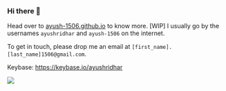 ### Hi there 👋

<!--
**ayush-1506/ayush-1506** is a ✨ _special_ ✨ repository because its `README.md` (this file) appears on your GitHub profile.

Here are some ideas to get you started:

- 🔭 I’m currently working on ...
- 🌱 I’m currently learning ...
- 👯 I’m looking to collaborate on ...
- 🤔 I’m looking for help with ...
- 💬 Ask me about ...
- 📫 How to reach me: ...
- 😄 Pronouns: ...
- ⚡ Fun fact: ...
-->

Head over to [ayush-1506.github.io](https://ayush-1506.github.io) to know more. [WIP]
I usually go by the usernames `ayushridhar` and `ayush-1506` on the internet.

To get in touch, please drop me an email at `[first_name].[last_name]1506@gmail.com`.

Keybase: https://keybase.io/ayushridhar

![](https://komarev.com/ghpvc/?username=ayush-1506)
